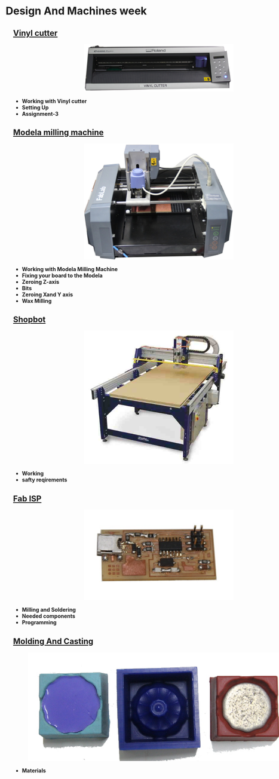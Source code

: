 <div style="width:800px; margin:0 auto;">

# Design And Machines week

<div style="margin-left:2.5%">

## [Vinyl cutter](week2_1.html)

<center><a href="week2_1.html"><img src="img/vinyl_cutter/vinyl1.png" width= "400"/></a></center>

* <b>Working with Vinyl cutter</b>
* <b>Setting Up</b>
* <b>Assignment-3</b>

## [Modela milling machine](week2_2.html)

<center><a href="week2_2.html"><img src="img/modella_milling/m.JPG" width= "400"/></a></center>

* <b>Working with Modela Milling Machine</b>
* <b>Fixing your board to the Modela</b>
* <b>Zeroing Z-axis</b>
* <b>Bits</b>
* <b>Zeroing Xand Y axis</b>
* <b>Wax Milling</b>

## [Shopbot](week2_4.html)

<center><a href="week2_4.html"><img src="img/shopbot/shopbot.jpg" width= "400"/></a></center>

* <b>Working</b>
* <b>safty reqirements</b>


## [Fab ISP](week2_3.html)

<center><a href="week2_3.html"><img src="img/fabISP/fabISP1.JPG" width= "400"/></a></center>

* <b>Milling and Soldering</b>
* <b>Needed components</b>
* <b>Programming</b>

## [Molding And Casting](week2_5.html)

<center><a href="week2_5.html"><img src="img/mould_cast/mc2.JPG" width= "700"/></a></center>

* <b>Materials</b>

</div>
